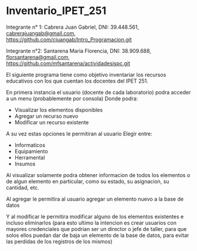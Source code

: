 # Inventario_IPET_251

Integrante n° 1: Cabrera Juan Gabriel, DNI: 39.448.561, cabrerajuangab@gmail.com, https://github.com/cjuangab/Intro_Programacion.git

Integrante n°2: Santarena Maria Florencia, DNI: 38.909.688, florsantarena@gmail.com, https://github.com/mfsantarena/actividadesispc.git





El siguiente programa tiene como objetivo inventariar los recursos educativos con los que cuentan los docentes del IPET 251.

En primera instancia el usuario (docente de cada laboratorio) podra acceder a un menu (probablemente por consola) Donde podra:

* Visualizar los elementos disponibles
* Agregar un recurso nuevo
* Modificar un recurso existente

A su vez estas opciones le permitiran al usuario Elegir entre:

* Informaticos
* Equipamiento
* Herramental
* Insumos

Al visualizar solamente podra obtener informacion de todos los elementos o de algun elemento en particular, como su estado, su asignacion, su cantidad, etc.

Al agregar le permitira al usuario agregar un elemento nuevo a la base de datos

Y al modificar le permitira modificar alguno de los elementos existentes e incluso eliminarlos (para esto ultimo la intencion es crear usuarios con mayores credenciales que podrian ser un director o jefe de taller, para que solos ellos puedan dar de baja un elemento de la base de datos, para evitar las perdidas de los registros de los mismos)
